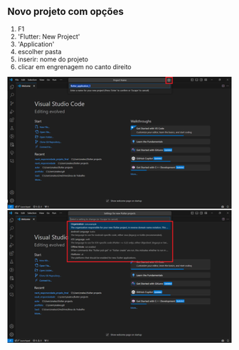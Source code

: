 ## Novo projeto com opções

1. F1
2. 'Flutter: New Project'
3. 'Application'
4. escolher pasta
5. inserir: nome do projeto
6. clicar em engrenagem no canto direito

![Engrenagem](1.png)
![OPções](2.png)